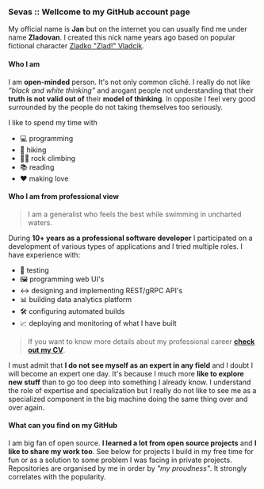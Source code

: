 ### Sevas :: Wellcome to my GitHub account page

My official name is **Jan** but on the internet you can usually find me under name **Zladovan**. I created this nick name years ago based on popular fictional character [Zladko "Zlad!" Vladcik](https://www.youtube.com/watch?v=MNyG-xu-7SQ).

#### Who I am

I am **open-minded** person. It's not only common cliché. I really do not like *“black and white thinking”* and arogant people not understanding that their **truth is not valid out of** their **model of thinking**. In opposite I feel very good surrounded by the people do not taking themselves too seriously.

I like to spend my time with

  - 💻 programming 
  - 🌳 hiking
  - 🧗‍♂️ rock climbing
  - 📚 reading
  - ❤️ making love  

#### Who I am from professional view

> I am a generalist who feels the best while swimming in uncharted waters.

During **10+ years as a professional software developer** I participated on a development of various types of applications and I tried multiple roles. I have experience with: 

  - 🧪 testing
  - 🖼️ programming web UI's
  - ↔️ designing and implementing REST/gRPC API's
  - 📊 building data analytics platform
  - 🛠️ configuring automated builds
  - 📈 deploying and monitoring of what I have built

> If you want to know more details about my professional career **[check out my CV](CV.pdf)**.

I must admit that **I do not see myself as an expert in any field** and I doubt I will become an expert one day. It's because I much more **like to explore new stuff** than to go too deep into something I already know. I understand the role of expertise and specialization but I really do not like to see me as a specialized component in the big machine doing the same thing over and over again.

#### What can you find on my GitHub

I am big fan of open source. **I learned a lot from open source projects** and **I like to share my work too**. See below for projects I build in my free time for fun or as a solution to some problem I was facing in private projects. Repositories are organised by me in order by *"my proudness"*. It strongly correlates with the popularity.
